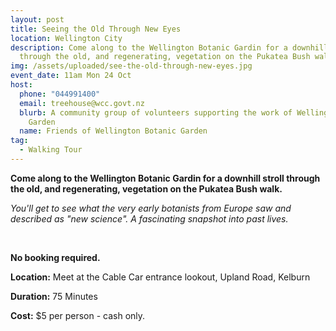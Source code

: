 ```yaml
---
layout: post
title: Seeing the Old Through New Eyes
location: Wellington City
description: Come along to the Wellington Botanic Gardin for a downhill stroll
  through the old, and regenerating, vegetation on the Pukatea Bush walk.
img: /assets/uploaded/see-the-old-through-new-eyes.jpg
event_date: 11am Mon 24 Oct
host:
  phone: "044991400"
  email: treehouse@wcc.govt.nz
  blurb: A community group of volunteers supporting the work of Wellington Botanic
    Garden
  name: Friends of Wellington Botanic Garden
tag:
  - Walking Tour
---
```

**Come along to the Wellington Botanic Gardin for a downhill stroll through the old, and regenerating, vegetation on the Pukatea Bush walk.**

*You'll get to see what the very early botanists from Europe saw and described as "new science". A fascinating snapshot into past lives.*

<br>

**No booking required.**

**Location:** Meet at the Cable Car entrance lookout, Upland Road, Kelburn

**Duration:** 75 Minutes

**Cost:** $5 per person - cash only.
